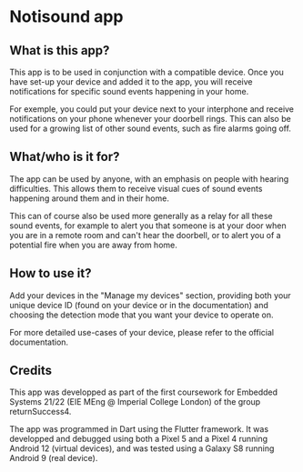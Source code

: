 # Notisound app

## What is this app?

This app is to be used in conjunction with a compatible device. Once you have set-up your device and added it to the app, you will receive notifications for specific sound events happening in your home.

For exemple, you could put your device next to your interphone and receive notifications on your phone whenever your doorbell rings. This can also be used for a growing list of other sound events, such as fire alarms going off.

## What/who is it for?

The app can be used by anyone, with an emphasis on people with hearing difficulties. This allows them to receive visual cues of sound events happening around them and in their home.

This can of course also be used more generally as a relay for all these sound events, for example to alert you that someone is at your door when you are in a remote room and can't hear the doorbell, or to alert you of a potential fire when you are away from home.
       
## How to use it?

Add your devices in the "Manage my devices" section, providing both your unique device ID (found on your device or in the documentation) and choosing the detection mode that you want your device to operate on.

For more detailed use-cases of your device, please refer to the official documentation.

## Credits

This app was developped as part of the first coursework for Embedded Systems 21/22 (EIE MEng @ Imperial College London) of the group returnSuccess4.

The app was programmed in Dart using the Flutter framework. It was developped and debugged using both a Pixel 5 and a Pixel 4 running Android 12 (virtual devices), and was tested using a Galaxy S8 running Android 9 (real device).
